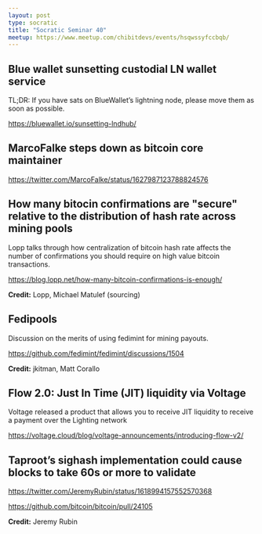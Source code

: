 ```yaml
---
layout: post
type: socratic
title: "Socratic Seminar 40"
meetup: https://www.meetup.com/chibitdevs/events/hsqwssyfccbqb/
---
```


## Blue wallet sunsetting custodial LN wallet service

TL;DR: If you have sats on BlueWallet’s lightning node, please move them as soon as possible.

<https://bluewallet.io/sunsetting-lndhub/>

## MarcoFalke steps down as bitcoin core maintainer

<https://twitter.com/MarcoFalke/status/1627987123788824576>

## How many bitocin confirmations are "secure" relative to the distribution of hash rate across mining pools

Lopp talks through how centralization of bitcoin hash rate affects the number of confirmations you should require on high value bitcoin transactions.

<https://blog.lopp.net/how-many-bitcoin-confirmations-is-enough/>

**Credit:** Lopp, Michael Matulef (sourcing)

## Fedipools

Discussion on the merits of using fedimint for mining payouts.

<https://github.com/fedimint/fedimint/discussions/1504>

**Credit:** jkitman, Matt Corallo

## Flow 2.0: Just In Time (JIT) liquidity via Voltage

Voltage released a product that allows you to receive JIT liquidity to receive a payment over the Lighting network

<https://voltage.cloud/blog/voltage-announcements/introducing-flow-v2/>

## Taproot’s sighash implementation could cause blocks to take 60s or more to validate

<https://twitter.com/JeremyRubin/status/1618994157552570368>

<https://github.com/bitcoin/bitcoin/pull/24105>

**Credit:** Jeremy Rubin
